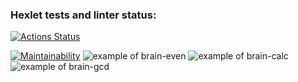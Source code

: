 ### Hexlet tests and linter status:
[![Actions Status](https://github.com/ramisphoto/python-project-49/workflows/hexlet-check/badge.svg)](https://github.com/ramisphoto/python-project-49/actions)

[![Maintainability](https://api.codeclimate.com/v1/badges/99b0d981cd00b575104c/maintainability)](https://codeclimate.com/github/ramissabirzyanov/python-project-49/maintainability)
![example of brain-even](https://asciinema.org/a/3X5zfT2XkzE818OXHaekJT18a)
![example of brain-calc](https://asciinema.org/a/p72Z7jyeBa8P7wdHnjrrcvrDe)
![example of brain-gcd](https://asciinema.org/a/KSZpNUIeLoz8L9LlLa3M9IoFy)
